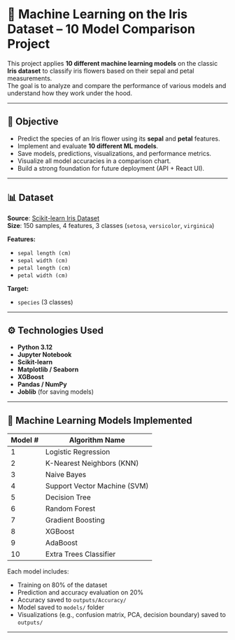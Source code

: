 # 🌸 Machine Learning on the Iris Dataset – 10 Model Comparison Project

This project applies **10 different machine learning models** on the classic **Iris dataset** to classify iris flowers based on their sepal and petal measurements.  
The goal is to analyze and compare the performance of various models and understand how they work under the hood.

---

## 📌 Objective

- Predict the species of an Iris flower using its **sepal** and **petal** features.
- Implement and evaluate **10 different ML models**.
- Save models, predictions, visualizations, and performance metrics.
- Visualize all model accuracies in a comparison chart.
- Build a strong foundation for future deployment (API + React UI).

---

## 📊 Dataset

**Source**: [Scikit-learn Iris Dataset](https://scikit-learn.org/stable/auto_examples/datasets/plot_iris_dataset.html)  
**Size**: 150 samples, 4 features, 3 classes (`setosa`, `versicolor`, `virginica`)

**Features:**
- `sepal length (cm)`
- `sepal width (cm)`
- `petal length (cm)`
- `petal width (cm)`

**Target:**  
- `species` (3 classes)

---

## ⚙️ Technologies Used

- **Python 3.12**
- **Jupyter Notebook**
- **Scikit-learn**
- **Matplotlib / Seaborn**
- **XGBoost**
- **Pandas / NumPy**
- **Joblib** (for saving models)

---

## 🧠 Machine Learning Models Implemented

| Model # | Algorithm Name               |
|---------|------------------------------|
| 1       | Logistic Regression          |
| 2       | K-Nearest Neighbors (KNN)    |
| 3       | Naive Bayes                  |
| 4       | Support Vector Machine (SVM) |
| 5       | Decision Tree                |
| 6       | Random Forest                |
| 7       | Gradient Boosting            |
| 8       | XGBoost                      |
| 9       | AdaBoost                     |
| 10      | Extra Trees Classifier       |

Each model includes:
- Training on 80% of the dataset
- Prediction and accuracy evaluation on 20%
- Accuracy saved to `outputs/Accuracy/`
- Model saved to `models/` folder
- Visualizations (e.g., confusion matrix, PCA, decision boundary) saved to `outputs/`

---
